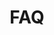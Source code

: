 ---
slug: "/post136"
title: "FAQ"
metaTitle: "KLOUD.ONE"
metaDescription: "This is the meta description for this page"
---